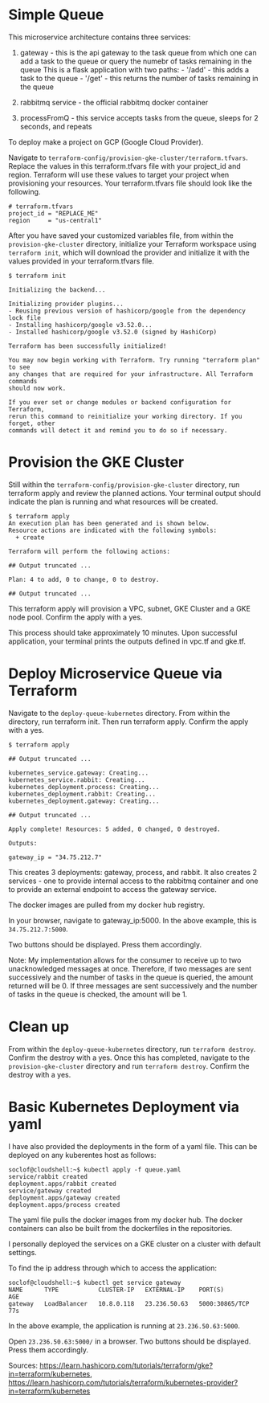 # Simple Queue

This microservice architecture contains three services: 

1) gateway - this is the api gateway to the task queue from which one can add a task to the queue or query the numebr of tasks remaining in the queue
	This is a flask application with two paths: 
		- '/add' - this adds a task to the queue
		- '/get' - this returns the number of tasks remaining in the queue

2) rabbitmq service - the official rabbitmq docker container

3) processFromQ - this service accepts tasks from the queue, sleeps for 2 seconds, and repeats

To deploy make a project on GCP (Google Cloud Provider).

Navigate to `terraform-config/provision-gke-cluster/terraform.tfvars`. Replace the values in this terraform.tfvars file with your project_id and region. Terraform will use these values to target your project when provisioning your resources. Your terraform.tfvars file should look like the following.
```
# terraform.tfvars
project_id = "REPLACE_ME"
region     = "us-central1"
```

After you have saved your customized variables file, from within the `provision-gke-cluster` directory, initialize your Terraform workspace using `terraform init`, which will download the provider and initialize it with the values provided in your terraform.tfvars file.

```
$ terraform init

Initializing the backend...

Initializing provider plugins...
- Reusing previous version of hashicorp/google from the dependency lock file
- Installing hashicorp/google v3.52.0...
- Installed hashicorp/google v3.52.0 (signed by HashiCorp)

Terraform has been successfully initialized!

You may now begin working with Terraform. Try running "terraform plan" to see
any changes that are required for your infrastructure. All Terraform commands
should now work.

If you ever set or change modules or backend configuration for Terraform,
rerun this command to reinitialize your working directory. If you forget, other
commands will detect it and remind you to do so if necessary.
```

# Provision the GKE Cluster

Still within the `terraform-config/provision-gke-cluster` directory, run terraform apply and review the planned actions. Your terminal output should indicate the plan is running and what resources will be created.

```
$ terraform apply
An execution plan has been generated and is shown below.
Resource actions are indicated with the following symbols:
  + create

Terraform will perform the following actions:

## Output truncated ...

Plan: 4 to add, 0 to change, 0 to destroy.

## Output truncated ...
```

This terraform apply will provision a VPC, subnet, GKE Cluster and a GKE node pool. Confirm the apply with a yes.

This process should take approximately 10 minutes. Upon successful application, your terminal prints the outputs defined in vpc.tf and gke.tf.

# Deploy Microservice Queue via Terraform

Navigate to the `deploy-queue-kubernetes` directory. From within the directory, run terraform init. Then run terraform apply. Confirm the apply with a yes.

```
$ terraform apply

## Output truncated ...

kubernetes_service.gateway: Creating...
kubernetes_service.rabbit: Creating...
kubernetes_deployment.process: Creating...
kubernetes_deployment.rabbit: Creating...
kubernetes_deployment.gateway: Creating...

## Output truncated ...

Apply complete! Resources: 5 added, 0 changed, 0 destroyed.

Outputs:

gateway_ip = "34.75.212.7"
```

This creates 3 deployments: gateway, process, and rabbit. It also creates 2 services - one to provide internal access to the rabbitmq container and one to provide an external endpoint to access the gateway service.

The docker images are pulled from my docker hub registry.

In your browser, navigate to gateway_ip:5000. In the above example, this is `34.75.212.7:5000`.

Two buttons should be displayed. Press them accordingly.

Note: My implementation allows for the consumer to receive up to two unacknowledged messages at once. Therefore, if two messages are sent successively and the number of tasks in the queue is queried, the amount returned will be 0. If three messages are sent successively and the number of tasks in the queue is checked, the amount will be 1.

# Clean up

From within the `deploy-queue-kubernetes` directory, run `terraform destroy`. Confirm the destroy with a yes. Once this has completed, navigate to the `provision-gke-cluster` directory and run `terraform destroy`. Confirm the destroy with a yes.

# Basic Kubernetes Deployment via yaml

I have also provided the deployments in the form of a yaml file. This can be deployed on any kuberentes host as follows:
```
soclof@cloudshell:~$ kubectl apply -f queue.yaml
service/rabbit created
deployment.apps/rabbit created
service/gateway created
deployment.apps/gateway created
deployment.apps/process created
```

The yaml file pulls the docker images from my docker hub. The docker containers can also be built from the dockerfiles in the repositories.

I personally deployed the services on a GKE cluster on a cluster with default settings.

To find the ip address through which to access the application:

```
soclof@cloudshell:~$ kubectl get service gateway
NAME      TYPE           CLUSTER-IP   EXTERNAL-IP    PORT(S)          AGE
gateway   LoadBalancer   10.8.0.118   23.236.50.63   5000:30865/TCP   77s
```

In the above example, the application is running at `23.236.50.63:5000`.

Open `23.236.50.63:5000/` in a browser. Two buttons should be displayed. Press them accordingly.

Sources: https://learn.hashicorp.com/tutorials/terraform/gke?in=terraform/kubernetes, https://learn.hashicorp.com/tutorials/terraform/kubernetes-provider?in=terraform/kubernetes




